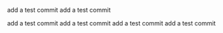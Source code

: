 add a test commit
add a test commit


add a test commit
add a test commit
add a test commit
add a test commit
